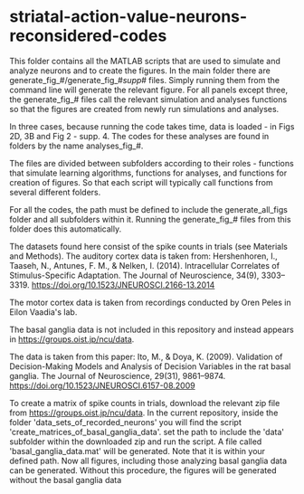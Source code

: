 # striatal-action-value-neurons-reconsidered-codes

This folder contains all the MATLAB scripts that are used to simulate and analyze neurons and to create the figures. 
In the main folder there are generate_fig_#/generate_fig_#_supp_# files. Simply running them from the command line will 
generate the relevant figure. For all panels except three, the generate_fig_# files call the relevant simulation and 
analyses functions so that the figures are created from newly run simulations and analyses.

In three cases, because running the code takes time, data is loaded - in Figs 2D, 3B and Fig 2 - supp. 4. 
The codes for these analyses are found in folders by the name analyses_fig_#.

The files are divided between subfolders according to their roles - functions that simulate learning algorithms, 
functions for analyses, and functions for creation of figures. So that each script will typically call functions from 
several different folders.

For all the codes, the path must be defined to include the generate_all_figs folder and all subfolders within it. Running the generate_fig_# files from this folder does this automatically.

The datasets found here consist of the spike counts in trials (see Materials and Methods). 
The auditory cortex data is taken from:
Hershenhoren, I., Taaseh, N., Antunes, F. M., & Nelken, I. (2014). Intracellular Correlates of Stimulus-Specific Adaptation. The Journal of Neuroscience, 34(9), 3303–3319. https://doi.org/10.1523/JNEUROSCI.2166-13.2014

The motor cortex data is taken from recordings conducted by Oren Peles in Eilon Vaadia's lab.

The basal ganglia data is not included in this repository and instead appears in https://groups.oist.jp/ncu/data.

The data is taken from this paper:
Ito, M., & Doya, K. (2009). Validation of Decision-Making Models and Analysis of Decision Variables in the rat basal ganglia. The Journal of Neuroscience, 29(31), 9861–9874. https://doi.org/10.1523/JNEUROSCI.6157-08.2009

To create a matrix of spike counts in trials, download the relevant zip file from https://groups.oist.jp/ncu/data. In the current repository, inside the folder 'data_sets_of_recorded_neurons' you will find the script 'create_matrices_of_basal_ganglia_data'. set the path to include the 'data' subfolder within the downloaded zip and run the script. A file called 'basal_ganglia_data.mat' will be generated. Note that it is within your defined path. Now all figures, including those analyzing basal ganglia data can be generated. Without this procedure, the figures will be generated without the basal ganglia data


